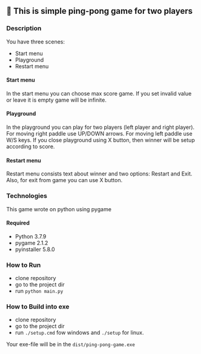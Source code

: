 ## 🏓 This is simple ping-pong game for two players
### Description
You have three scenes:
* Start menu
* Playground
* Restart menu

#### Start menu
In the start menu you can choose max score game. 
If you set invalid value or leave it is empty game will be infinite.

#### Playground
In the playground you can play for two players (left player and right player).
For moving right paddle use UP/DOWN arrows.
For moving left paddle use W/S keys.
If you close playground using X button, then winner will be setup according to score.

#### Restart menu
Restart menu consists text about winner and two options: Restart and Exit.
Also, for exit from game you can use X button.

### Technologies
This game wrote on python using pygame

#### Required
* Python 3.7.9
* pygame 2.1.2
* pyinstaller 5.8.0

### How to Run
* clone repository
* go to the project dir
* run `python main.py`

### How to Build into exe
* clone repository
* go to the project dir
* run `./setup.cmd` fow windows and `./setup` for linux.

Your exe-file will be in the `dist/ping-pong-game.exe`